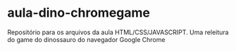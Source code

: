 # aula-dino-chromegame
Repositório para os arquivos da aula HTML/CSS/JAVASCRIPT. Uma releitura do game do dinossauro do navegador Google Chrome
